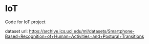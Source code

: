 # IoT
Code for IoT project

dataset url:
https://archive.ics.uci.edu/ml/datasets/Smartphone-Based+Recognition+of+Human+Activities+and+Postural+Transitions
